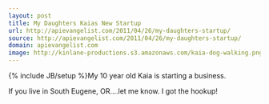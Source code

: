 ```yaml
---
layout: post
title: My Daughters Kaias New Startup
url: http://apievangelist.com/2011/04/26/my-daughters-startup/
source: http://apievangelist.com/2011/04/26/my-daughters-startup/
domain: apievangelist.com
image: http://kinlane-productions.s3.amazonaws.com/kaia-dog-walking.png
---
```

{% include JB/setup %}My 10 year old Kaia is starting a business.
&nbsp;

If you live in South Eugene, OR....let me know. I got the hookup!